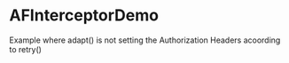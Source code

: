 # AFInterceptorDemo
Example where adapt() is not setting the Authorization Headers acoording to retry()
